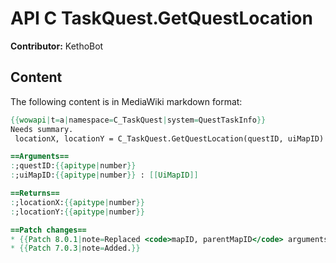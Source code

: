 # API C TaskQuest.GetQuestLocation

**Contributor:** KethoBot

## Content

The following content is in MediaWiki markdown format:

```mediawiki
{{wowapi|t=a|namespace=C_TaskQuest|system=QuestTaskInfo}}
Needs summary.
 locationX, locationY = C_TaskQuest.GetQuestLocation(questID, uiMapID)

==Arguments==
:;questID:{{apitype|number}}
:;uiMapID:{{apitype|number}} : [[UiMapID]]

==Returns==
:;locationX:{{apitype|number}}
:;locationY:{{apitype|number}}

==Patch changes==
* {{Patch 8.0.1|note=Replaced <code>mapID, parentMapID</code> arguments with <code>questID, uiMapID</code>}}
* {{Patch 7.0.3|note=Added.}}
```